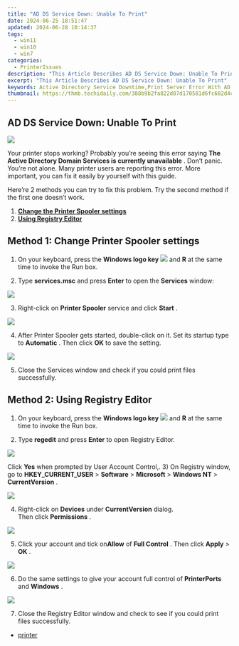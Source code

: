 ```yaml
---
title: "AD DS Service Down: Unable To Print"
date: 2024-06-25 18:51:47
updated: 2024-06-28 10:14:37
tags:
  - win11
  - win10
  - win7
categories:
  - PrinterIssues
description: "This Article Describes AD DS Service Down: Unable To Print"
excerpt: "This Article Describes AD DS Service Down: Unable To Print"
keywords: Active Directory Service Downtime,Print Server Error With AD Domain Services,AD DS Outage Solutions,Print Infrastructure Failure (AD),Failed Printing Due To AD Domain Service Issue,Troubleshooting AD DS Network Printer Problems,Restore Print Services After AD Domain Disruption
thumbnail: https://thmb.techidaily.com/388b9b2fa822d07d170581d6fc602d4ca55180e6b7a80082d066387729af73ba.jpg
---
```


## AD DS Service Down: Unable To Print

![](https://images.drivereasy.com/wp-content/uploads/2017/05/1-29.jpg)
  
 Your printer stops working? Probably you’re seeing this error saying **The Active Directory Domain Services is currently unavailable** . Don’t panic. You’re not alone. Many printer users are reporting this error. More important, you can fix it easily by yourself with this guide.

 Here’re 2 methods you can try to fix this problem. Try the second method if the first one doesn’t work.

1. **[Change the Printer Spooler settings](#method1)**
2. **[Using Registry Editor](#method2)**

## Method 1: Change Printer Spooler settings

1) On your keyboard, press the   **Windows logo key** ![](https://images.drivereasy.com/wp-content/uploads/2017/08/img_59a516b53b983.png) and **R**  at the same time to invoke the Run box.

2) Type **services.msc**  and press **Enter**  to open the **Services**  window:

![](https://images.drivereasy.com/wp-content/uploads/2017/08/img_59a50a818f88a.png)

 3) Right-click on **Printer Spooler**  service and click **Start** .  
  
![](https://images.drivereasy.com/wp-content/uploads/2017/05/3-31.jpg)
  
 4) After Printer Spooler gets started, double-click on it. Set its startup type to **Automatic** . Then click **OK**  to save the setting.  
  
![](https://images.drivereasy.com/wp-content/uploads/2017/05/4-33.jpg)
  
 5) Close the Services window and check if you could print files successfully.  

## Method 2: Using Registry Editor

1) On your keyboard, press the   **Windows logo key** ![](https://images.drivereasy.com/wp-content/uploads/2017/08/img_59a516b53b983.png) and **R**  at the same time to invoke the Run box.
  
2) Type **regedit**  and press **Enter** to open Registry Editor.  
  
**![](https://images.drivereasy.com/wp-content/uploads/2017/05/5-23.jpg)**

 Click **Yes** when prompted by User Account Control,.
 3) On Registry window, go to **HKEY\_CURRENT\_USER** \> **Software**  \> **Microsoft**  \> **Windows NT**  \> **CurrentVersion** .  
  
![](https://images.drivereasy.com/wp-content/uploads/2017/05/6-2.png)

 4) Right-click on **Devices**  under **CurrentVersion**  dialog.  
 Then click **Permissions** .  
  
![](https://images.drivereasy.com/wp-content/uploads/2017/05/7-14.jpg)
  
 5) Click your account and tick on**Allow** of **Full Control** . Then click **Apply**  \> **OK** .  
  
![](https://images.drivereasy.com/wp-content/uploads/2017/05/8-13.jpg)
  
 6) Do the same settings to give your account full control of **PrinterPorts**  and **Windows** .  
  
![](https://images.drivereasy.com/wp-content/uploads/2017/05/9-12.jpg)
  
 7) Close the Registry Editor window and check to see if you could print files successfully.

* [printer](https://tools.techidaily.com/drivereasy/download/)

<ins class="adsbygoogle"
     style="display:block"
     data-ad-format="autorelaxed"
     data-ad-client="ca-pub-7571918770474297"
     data-ad-slot="1223367746"></ins>



<ins class="adsbygoogle"
     style="display:block"
     data-ad-client="ca-pub-7571918770474297"
     data-ad-slot="8358498916"
     data-ad-format="auto"
     data-full-width-responsive="true"></ins>

